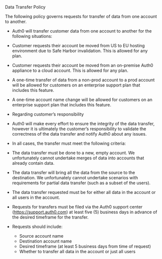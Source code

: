 Data Transfer Policy

The following policy governs requests for transfer of data from one account to another.

* Auth0 will transfer customer data from one account to another for the following situations:
 * Customer requests their account be moved from US to EU hosting environment due to Safe Harbor invalidation.  This is allowed for any plan.
 * Customer requests their account be moved from an on-premise Auth0 appliance to a cloud account.  This is allowed for any plan.
 * A one-time transfer of data from a non-prod account to a prod account will be allowed for customers on an enterprise support plan that includes this feature.
 * A one-time account name change will be allowed for customers on an enterprise support plan that includes this feature.

* Regarding customer’s responsibility
 * Auth0 will make every effort to ensure the integrity of the data transfer, however it is ultimately the customer’s responsibility to validate the correctness of the data transfer and notify Auth0 about any issues.

* In all cases, the transfer must meet the following criteria:
 * The data transfer must be done to a new, empty account.  We unfortunately cannot undertake merges of data into accounts that already contain data.
 * The data transfer will bring all the data from the source to the destination.  We unfortunately cannot undertake scenarios with requirements for partial data transfer (such as a subset of the users).
 * The data transfer requested must be for either all data in the account or all users in the account.
 * Requests for transfers must be filed via the Auth0 support center (https://support.auth0.com) at least five (5) business days in advance of the desired timeframe for the transfer.
 * Requests should include:
    * Source account name
    * Destination account name
    * Desired timeframe (at least 5 business days from time of request)
    * Whether to transfer all data in the account or just all users

